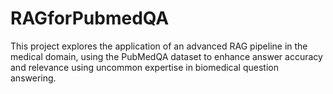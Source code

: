 # RAGforPubmedQA
This project explores the application of an advanced RAG pipeline in the medical domain, using the PubMedQA dataset to enhance answer accuracy and relevance using uncommon expertise in biomedical question answering.
